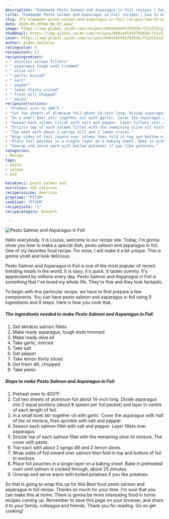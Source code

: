 ```yaml
---
description: "homemade Pesto Salmon and Asparagus in Foil recipes | how to make the best Pesto Salmon and Asparagus in Foil"
title: "homemade Pesto Salmon and Asparagus in Foil recipes | how to make the best Pesto Salmon and Asparagus in Foil"
slug: 372-homemade-pesto-salmon-and-asparagus-in-foil-recipes-how-to-make-the-best-pesto-salmon-and-asparagus-in-foil
date: 2020-09-30T06:06:07.444Z
image: https://img-global.cpcdn.com/recipes/6601445493702656/751x532cq70/pesto-salmon-and-asparagus-in-foil-recipe-main-photo.jpg
thumbnail: https://img-global.cpcdn.com/recipes/6601445493702656/751x532cq70/pesto-salmon-and-asparagus-in-foil-recipe-main-photo.jpg
cover: https://img-global.cpcdn.com/recipes/6601445493702656/751x532cq70/pesto-salmon-and-asparagus-in-foil-recipe-main-photo.jpg
author: Aiden Gonzales
ratingvalue: 5
reviewcount: 13
recipeingredient:
- " skinless salmon fillets"
- " asparagus tough ends trimmed"
- " olive oil"
- " garlic minced"
- " salt"
- " pepper"
- " lemon thinly sliced"
- " fresh dill chopped"
- " pesto"
recipeinstructions:
- "Preheat oven to 400°F."
- "Cut two sheets of aluminum foil about 14-inch long. Divide asparagus into 2 equal portions (about 8 spears per foil packet) and layer in centre of each length of foil."
- "In a small bowl stir together oil with garlic. Cover the asparagus with half of the oil mixture, then sprinkle with salt and pepper."
- "Season each salmon fillet with salt and pepper. Layer fillets over asparagus"
- "Drizzle top of each salmon fillet with the remaining olive oil mixture. The cover with pesto."
- "Top each with about 2 sprigs dill and 2 lemon slices."
- "Wrap sides of foil inward over salmon then fold in top and bottom of foil to enclose."
- "Place foil pouches in a single layer on a baking sheet. Bake in preheated oven until salmon is cooked through, about 25 minutes."
- "Unwrap and serve warm with boiled potatoes if you like potatoes."
categories:
- Recipe
tags:
- pesto
- salmon
- and

katakunci: pesto salmon and 
nutrition: 102 calories
recipecuisine: American
preptime: "PT33M"
cooktime: "PT36M"
recipeyield: "1"
recipecategory: Dessert

---
```



![Pesto Salmon and Asparagus in Foil](https://img-global.cpcdn.com/recipes/6601445493702656/751x532cq70/pesto-salmon-and-asparagus-in-foil-recipe-main-photo.jpg)

Hello everybody, it is Louise, welcome to our recipe site. Today, I'm gonna show you how to make a special dish, pesto salmon and asparagus in foil. One of my favorites food recipe. For mine, I will make it a bit unique. This is gonna smell and look delicious.

Pesto Salmon and Asparagus in Foil is one of the most popular of recent trending meals in the world. It is easy, it's quick, it tastes yummy. It's appreciated by millions every day. Pesto Salmon and Asparagus in Foil is something that I've loved my whole life. They're fine and they look fantastic.




To begin with this particular recipe, we have to first prepare a few components. You can have pesto salmon and asparagus in foil using 9 ingredients and 9 steps. Here is how you cook that.

<!--inarticleads1-->

##### The ingredients needed to make Pesto Salmon and Asparagus in Foil:

1. Get  skinless salmon fillets
1. Make ready  asparagus, tough ends trimmed
1. Make ready  olive oil
1. Take  garlic, minced
1. Take  salt
1. Get  pepper
1. Take  lemon thinly sliced
1. Get  fresh dill, chopped
1. Take  pesto




<!--inarticleads2-->

##### Steps to make Pesto Salmon and Asparagus in Foil:

1. Preheat oven to 400°F.
1. Cut two sheets of aluminum foil about 14-inch long. Divide asparagus into 2 equal portions (about 8 spears per foil packet) and layer in centre of each length of foil.
1. In a small bowl stir together oil with garlic. Cover the asparagus with half of the oil mixture, then sprinkle with salt and pepper.
1. Season each salmon fillet with salt and pepper. Layer fillets over asparagus
1. Drizzle top of each salmon fillet with the remaining olive oil mixture. The cover with pesto.
1. Top each with about 2 sprigs dill and 2 lemon slices.
1. Wrap sides of foil inward over salmon then fold in top and bottom of foil to enclose.
1. Place foil pouches in a single layer on a baking sheet. Bake in preheated oven until salmon is cooked through, about 25 minutes.
1. Unwrap and serve warm with boiled potatoes if you like potatoes.




So that is going to wrap this up for this Best food pesto salmon and asparagus in foil recipe. Thanks so much for your time. I'm sure that you can make this at home. There is gonna be more interesting food in home recipes coming up. Remember to save this page on your browser, and share it to your family, colleague and friends. Thank you for reading. Go on get cooking!
